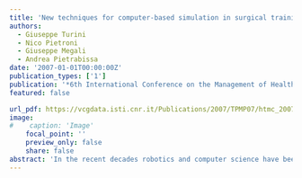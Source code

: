 ```yaml
---
title: 'New techniques for computer-based simulation in surgical training'
authors:
  - Giuseppe Turini
  - Nico Pietroni
  - Giuseppe Megali
  - Andrea Pietrabissa
date: '2007-01-01T00:00:00Z'
publication_types: ['1']
publication: '*6th International Conference on the Management of Healthcare & Medical Technology HTCM 2007*'
featured: false

url_pdf: https://vcgdata.isti.cnr.it/Publications/2007/TPMP07/htmc_2007_paper_turini_pietroni.pdf
image:
#    caption: 'Image'
    focal_point: ''
    preview_only: false
    share: false
abstract: 'In the recent decades robotics and computer science have been  gaining more and more relevance in all aspects of our lives. In surgery, for  example, they gave birth to procedures, impossible to perform otherwise, like  the tele-surgery or the nano-surgery. On this regard, these applied sciences  already play an important role in assisting the surgeon both in the operative  room and, as a support, in the education of young surgeons, but much work has  still to be done.  In fact in these last years we have seen an extreme change in the traditional  training in surgery and the computer-based simulation is one of the main reason  of this shift. The spread of Minimally Invasive Surgery (MIS) has brought  major improvements in the quality of healthcare, but it has also increased the  complexity of the surgical procedures requiring advanced and highly  specialized training systems. Moreover these training procedures need to be  reiterated during the operational life of surgeons. Therefore, considering the  limited availability of cadavers and the public concern with the non-ethical  treatment of animals, the traditional approaches to surgical training are  drastically limited encouraging the use of surgical simulators based on virtual  environments.  Healthcare industries and the scientific community in medicine agree  indicating the disruptive potential of the application of Virtual Reality (VR) to  the training in the medical field. Therefore the next step is the development of  surgical simulators with an high level of realism in order to practice complex  procedures in a safe environment. Moreover it is decisive that this evolution is  done integrating advanced medical imaging and processing, allowing surgeons  to practice simulated interventions on patient specific dataset.  The increasing importance of MIS techniques will cause a drastic change in  pre-operation planning and basic surgical training. In fact, the features of this  kind of surgical approach (the workspace limitation, the 2D vision through a  laparoscopic camera and the indirect physical interaction with the patient body)  make it possible to use a surgical simulator to train, plan or simulate an  intervention, reproducing the visual and tactile feedback of the real surgical  procedure on a real patient.  This paper presents some research and applicative results on Computer  Assisted Surgery (CAS) achieved in the framework of EndoCAS, a newly  founded Center of Excellence in Pisa. The research has involved: the  development of segmentation algorithms for volumetric datasets, the simulation  of bone drilling procedures, the modeling of deformable object cuts and  deformations and the simulation of rope interactions during a suture procedure  in MIS. All these projects were been developed using a new open source library  to support the implementation of techniques for simulating deformable objects.  Our purpose is to enhance the surgical training with new improved  techniques applied both to the medical imaging and to the computer-based  simulation in order to carry the surgical training to a next level of realism.'
---
```

